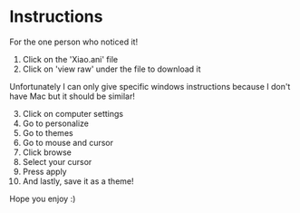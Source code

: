 # Instructions
For the one person who noticed it!

1. Click on the 'Xiao.ani' file
2. Click on 'view raw' under the file to download it

Unfortunately I can only give specific windows instructions because I don't have Mac but it should be similar!

3. Click on computer settings
4. Go to personalize
5. Go to themes
6. Go to mouse and cursor
7. Click browse
8. Select your cursor
9. Press apply
10. And lastly, save it as a theme!

Hope you enjoy :)
